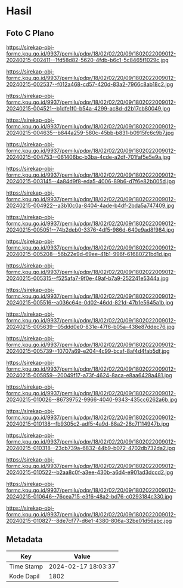 # Hasil

## Foto C Plano

https://sirekap-obj-formc.kpu.go.id/9937/pemilu/pdpr/18/02/02/20/09/1802022009012-20240215-002411--1fd58d82-5620-4fdb-b6c1-5c8465f1029c.jpg

https://sirekap-obj-formc.kpu.go.id/9937/pemilu/pdpr/18/02/02/20/09/1802022009012-20240215-002537--f012a468-cd57-420d-83a2-7966c8ab18c2.jpg

https://sirekap-obj-formc.kpu.go.id/9937/pemilu/pdpr/18/02/02/20/09/1802022009012-20240215-004521--b1dfe1f0-b54a-4299-ac8d-d2b17cb80049.jpg

https://sirekap-obj-formc.kpu.go.id/9937/pemilu/pdpr/18/02/02/20/09/1802022009012-20240215-004635--b844a259-580c-45bb-b831-b0915fc6c9b7.jpg

https://sirekap-obj-formc.kpu.go.id/9937/pemilu/pdpr/18/02/02/20/09/1802022009012-20240215-004753--061406bc-b3ba-4cde-a2df-701faf5e5e9a.jpg

https://sirekap-obj-formc.kpu.go.id/9937/pemilu/pdpr/18/02/02/20/09/1802022009012-20240215-003145--4a84d9f8-eda5-4006-89b6-d7f6e82b005d.jpg

https://sirekap-obj-formc.kpu.go.id/9937/pemilu/pdpr/18/02/02/20/09/1802022009012-20240215-004922--a3b10c0a-8404-4ade-b4df-2bda5a747409.jpg

https://sirekap-obj-formc.kpu.go.id/9937/pemilu/pdpr/18/02/02/20/09/1802022009012-20240215-005051--74b2deb0-3376-4df5-986d-640e9ad8f984.jpg

https://sirekap-obj-formc.kpu.go.id/9937/pemilu/pdpr/18/02/02/20/09/1802022009012-20240215-005208--56b22e9d-69ee-41b1-996f-61680721bd1d.jpg

https://sirekap-obj-formc.kpu.go.id/9937/pemilu/pdpr/18/02/02/20/09/1802022009012-20240215-005315--f525afa7-9f0e-49af-b7a9-252241e5344a.jpg

https://sirekap-obj-formc.kpu.go.id/9937/pemilu/pdpr/18/02/02/20/09/1802022009012-20240215-005516--a036c64e-0d02-46dd-821d-47b1e5645a1b.jpg

https://sirekap-obj-formc.kpu.go.id/9937/pemilu/pdpr/18/02/02/20/09/1802022009012-20240215-005639--05ddd0e0-831e-47f6-b05a-438e87ddec76.jpg

https://sirekap-obj-formc.kpu.go.id/9937/pemilu/pdpr/18/02/02/20/09/1802022009012-20240215-005739--10707a69-e204-4c99-bcaf-8af4d4fab5df.jpg

https://sirekap-obj-formc.kpu.go.id/9937/pemilu/pdpr/18/02/02/20/09/1802022009012-20240215-005859--20049f17-a73f-4624-8aca-e8aa6428a481.jpg

https://sirekap-obj-formc.kpu.go.id/9937/pemilu/pdpr/18/02/02/20/09/1802022009012-20240215-010026--86739752-9966-4040-9343-435cc6262a6b.jpg

https://sirekap-obj-formc.kpu.go.id/9937/pemilu/pdpr/18/02/02/20/09/1802022009012-20240215-010138--fb9305c2-adf5-4a9d-88a2-28c7f114947b.jpg

https://sirekap-obj-formc.kpu.go.id/9937/pemilu/pdpr/18/02/02/20/09/1802022009012-20240215-010318--23cb739a-6832-44b9-b072-4702db732da2.jpg

https://sirekap-obj-formc.kpu.go.id/9937/pemilu/pdpr/18/02/02/20/09/1802022009012-20240215-010522--b2aa8c0f-a3ee-430b-a6d4-e901ad3dccd2.jpg

https://sirekap-obj-formc.kpu.go.id/9937/pemilu/pdpr/18/02/02/20/09/1802022009012-20240215-010646--76cea715-e3f6-48a2-bd76-c0293184c330.jpg

https://sirekap-obj-formc.kpu.go.id/9937/pemilu/pdpr/18/02/02/20/09/1802022009012-20240215-010827--8de7cf77-d6e1-4380-806a-32be01d56abc.jpg


## Metadata

| Key        | Value               |
| ---------- | ------------------- |
| Time Stamp | 2024-02-17 18:03:37 |
| Kode Dapil | 1802                |



